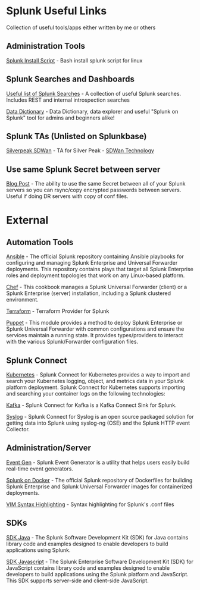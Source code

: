 # Splunk Useful Links
Collection of useful tools/apps either written by me or others


## Administration Tools
[Splunk Install Script](https://github.com/johnciavarella/splunk_install) - Bash install splunk script for linux

## Splunk Searches and Dashboards
[Useful list of Splunk Searches](https://github.com/johnciavarella/splunk-searches) - A collection of useful Splunk searches. Includes REST and internal introspection searches

[Data Dictionary](https://github.com/johnciavarella/splunk-data-dictionary) - Data Dictionary, data explorer and useful "Splunk on Splunk" tool for admins and beginners alike!

## Splunk TAs (Unlisted on Splunkbase)
[Silverpeak SDWan](https://github.com/johnciavarella/TA_Silverpeak_SDWAN) - TA for Silver Peak - [SDWan Technology](https://www.silver-peak.com/)

## Use same Splunk Secret between server
[Blog Post](https://hurricanelabs.com/splunk-tutorials/update-splunk-secret-without-breaking-your-production-environment/) - The ability to use the same Secret between all of your Splunk servers so you can rsync/copy encrypted passwords between servers. Useful if doing DR servers with copy of conf files.

# External

## Automation Tools 

[Ansible](https://github.com/splunk/splunk-ansible) - The official Splunk repository containing Ansible playbooks for configuring and managing Splunk Enterprise and Universal Forwarder deployments. This repository contains plays that target all Splunk Enterprise roles and deployment topologies that work on any Linux-based platform.

[Chef](https://github.com/sous-chefs/chef-splunk) - This cookbook manages a Splunk Universal Forwarder (client) or a Splunk Enterprise (server) installation, including a Splunk clustered environment.

[Terraform](https://github.com/splunk/terraform-provider-splunk) - Terraform Provider for Splunk

[Puppet](https://github.com/voxpupuli/puppet-splunk) - This module provides a method to deploy Splunk Enterprise or Splunk Universal Forwarder with common configurations and ensure the services maintain a running state. It provides types/providers to interact with the various Splunk/Forwarder configuration files.

## Splunk Connect

[Kubernetes](https://github.com/splunk/splunk-connect-for-kubernetes) - Splunk Connect for Kubernetes provides a way to import and search your Kubernetes logging, object, and metrics data in your Splunk platform deployment. Splunk Connect for Kubernetes supports importing and searching your container logs on the following technologies:

[Kafka](https://github.com/splunk/kafka-connect-splunk) - Splunk Connect for Kafka is a Kafka Connect Sink for Splunk.

[Syslog](https://github.com/splunk/splunk-connect-for-syslog) - Splunk Connect for Syslog is an open source packaged solution for getting data into Splunk using syslog-ng (OSE) and the Splunk HTTP event Collector.

## Administration/Server
[Event Gen](https://github.com/splunk/eventgen) - Splunk Event Generator is a utility that helps users easily build real-time event generators.

[Splunk on Docker](https://github.com/splunk/docker-splunk) -  The official Splunk repository of Dockerfiles for building Splunk Enterprise and Splunk Universal Forwarder images for containerized deployments.

[VIM Syntax Highlighting](https://github.com/yorokobi/vim-splunk) - Syntax highlighting for Splunk's .conf files


## SDKs

[SDK Java](https://github.com/splunk/splunk-sdk-java) - The Splunk Software Development Kit (SDK) for Java contains library code and examples designed to enable developers to build applications using Splunk.

[SDK Javascript](https://github.com/splunk/splunk-sdk-javascript) - The Splunk Enterprise Software Development Kit (SDK) for JavaScript contains library code and examples designed to enable developers to build applications using the Splunk platform and JavaScript. This SDK supports server-side and client-side JavaScript.
